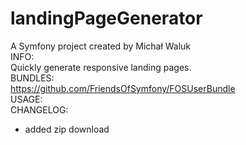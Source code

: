 landingPageGenerator
====================
A Symfony project created by Michał Waluk
<br>
INFO:<br>
Quickly generate responsive landing pages.<br>
BUNDLES:<br>
https://github.com/FriendsOfSymfony/FOSUserBundle<br>
USAGE:<br>
CHANGELOG:<br>
- added zip download<br>
